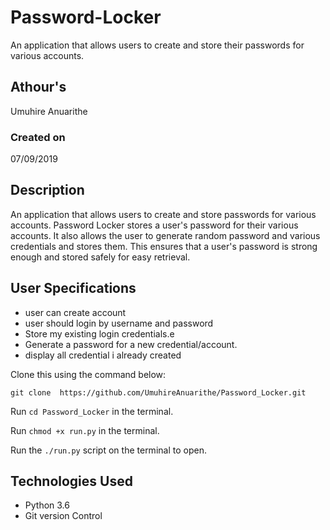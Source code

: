 #        Password-Locker

An application that allows users to create and store their passwords for various accounts.


## Athour's
Umuhire Anuarithe
### Created on 
07/09/2019

## Description

An application that allows users to create  and store passwords for various accounts.
Password Locker stores a user's password for their various accounts. It also allows the user to generate random password and various credentials and stores them. This ensures that a user's password is strong enough and stored safely for easy retrieval.

## User Specifications

* user can create account
* user  should  login by username and password
* Store my existing login credentials.e
* Generate a password for a new credential/account. 
* display all credential i already created


Clone this using the command below:

`git clone  https://github.com/UmuhireAnuarithe/Password_Locker.git`

Run `cd Password_Locker` in the terminal.

Run `chmod +x run.py` in the terminal.

Run the `./run.py` script on the terminal to open.

## Technologies Used

* Python 3.6
* Git version Control
